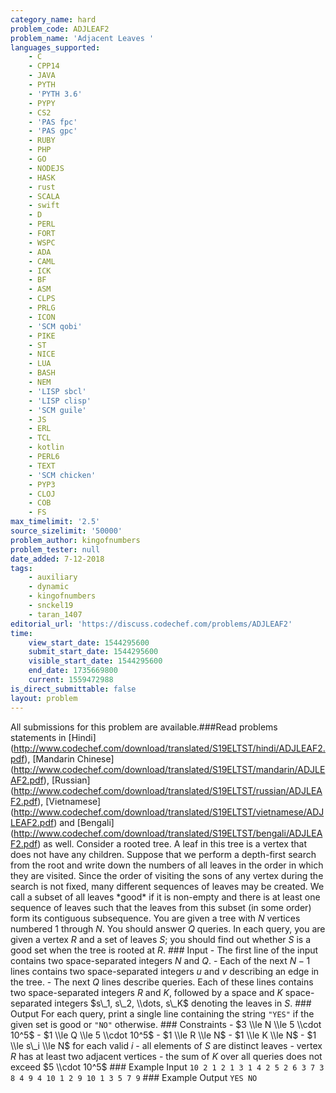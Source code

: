 ```yaml
---
category_name: hard
problem_code: ADJLEAF2
problem_name: 'Adjacent Leaves '
languages_supported:
    - C
    - CPP14
    - JAVA
    - PYTH
    - 'PYTH 3.6'
    - PYPY
    - CS2
    - 'PAS fpc'
    - 'PAS gpc'
    - RUBY
    - PHP
    - GO
    - NODEJS
    - HASK
    - rust
    - SCALA
    - swift
    - D
    - PERL
    - FORT
    - WSPC
    - ADA
    - CAML
    - ICK
    - BF
    - ASM
    - CLPS
    - PRLG
    - ICON
    - 'SCM qobi'
    - PIKE
    - ST
    - NICE
    - LUA
    - BASH
    - NEM
    - 'LISP sbcl'
    - 'LISP clisp'
    - 'SCM guile'
    - JS
    - ERL
    - TCL
    - kotlin
    - PERL6
    - TEXT
    - 'SCM chicken'
    - PYP3
    - CLOJ
    - COB
    - FS
max_timelimit: '2.5'
source_sizelimit: '50000'
problem_author: kingofnumbers
problem_tester: null
date_added: 7-12-2018
tags:
    - auxiliary
    - dynamic
    - kingofnumbers
    - snckel19
    - taran_1407
editorial_url: 'https://discuss.codechef.com/problems/ADJLEAF2'
time:
    view_start_date: 1544295600
    submit_start_date: 1544295600
    visible_start_date: 1544295600
    end_date: 1735669800
    current: 1559472988
is_direct_submittable: false
layout: problem
---
```

All submissions for this problem are available.\###Read problems statements in \[Hindi\](http://www.codechef.com/download/translated/S19ELTST/hindi/ADJLEAF2.pdf), \[Mandarin Chinese\](http://www.codechef.com/download/translated/S19ELTST/mandarin/ADJLEAF2.pdf), \[Russian\](http://www.codechef.com/download/translated/S19ELTST/russian/ADJLEAF2.pdf), \[Vietnamese\](http://www.codechef.com/download/translated/S19ELTST/vietnamese/ADJLEAF2.pdf) and \[Bengali\](http://www.codechef.com/download/translated/S19ELTST/bengali/ADJLEAF2.pdf) as well. Consider a rooted tree. A leaf in this tree is a vertex that does not have any children. Suppose that we perform a depth-first search from the root and write down the numbers of all leaves in the order in which they are visited. Since the order of visiting the sons of any vertex during the search is not fixed, many different sequences of leaves may be created. We call a subset of all leaves \*good\* if it is non-empty and there is at least one sequence of leaves such that the leaves from this subset (in some order) form its contiguous subsequence. You are given a tree with $N$ vertices numbered $1$ through $N$. You should answer $Q$ queries. In each query, you are given a vertex $R$ and a set of leaves $S$; you should find out whether $S$ is a good set when the tree is rooted at $R$. ### Input - The first line of the input contains two space-separated integers $N$ and $Q$. - Each of the next $N-1$ lines contains two space-separated integers $u$ and $v$ describing an edge in the tree. - The next $Q$ lines describe queries. Each of these lines contains two space-separated integers $R$ and $K$, followed by a space and $K$ space-separated integers $s\_1, s\_2, \\dots, s\_K$ denoting the leaves in $S$. ### Output For each query, print a single line containing the string `"YES"` if the given set is good or `"NO"` otherwise. ### Constraints - $3 \\le N \\le 5 \\cdot 10^5$ - $1 \\le Q \\le 5 \\cdot 10^5$ - $1 \\le R \\le N$ - $1 \\le K \\le N$ - $1 \\le s\_i \\le N$ for each valid $i$ - all elements of $S$ are distinct leaves - vertex $R$ has at least two adjacent vertices - the sum of $K$ over all queries does not exceed $5 \\cdot 10^5$ ### Example Input ``` 10 2 1 2 1 3 1 4 2 5 2 6 3 7 3 8 4 9 4 10 1 2 9 10 1 3 5 7 9 ``` ### Example Output ``` YES NO ```
